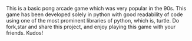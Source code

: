 This is a basic pong arcade game which was very popular in the 90s. This game has been developed solely in python with good readability of code using one of the most prominent libraries of python, which is, turtle. Do fork,star and share this project, and enjoy playing this game with your friends.
Kudos!